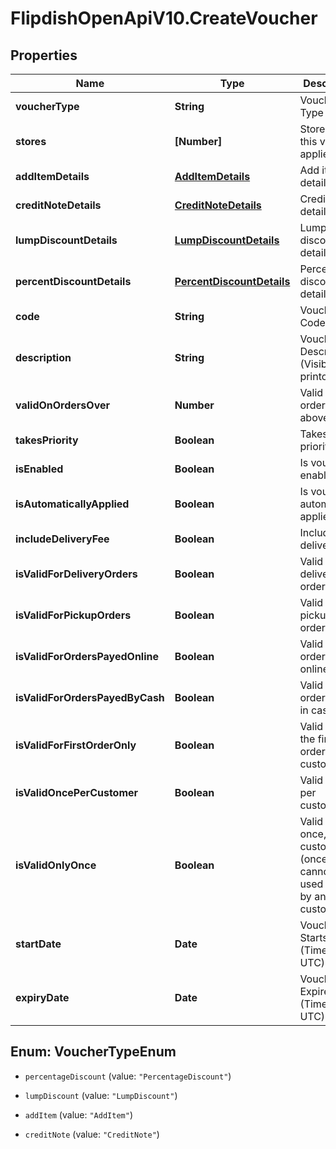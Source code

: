 # FlipdishOpenApiV10.CreateVoucher

## Properties
Name | Type | Description | Notes
------------ | ------------- | ------------- | -------------
**voucherType** | **String** | Voucher Type | [optional] 
**stores** | **[Number]** | Stores that this voucher applies to | [optional] 
**addItemDetails** | [**AddItemDetails**](AddItemDetails.md) | Add item details | [optional] 
**creditNoteDetails** | [**CreditNoteDetails**](CreditNoteDetails.md) | Credit note details | [optional] 
**lumpDiscountDetails** | [**LumpDiscountDetails**](LumpDiscountDetails.md) | Lump discount details | [optional] 
**percentDiscountDetails** | [**PercentDiscountDetails**](PercentDiscountDetails.md) | Percent discount details | [optional] 
**code** | **String** | Voucher Code | [optional] 
**description** | **String** | Voucher Description (Visible on printout) | [optional] 
**validOnOrdersOver** | **Number** | Valid on orders on or above | [optional] 
**takesPriority** | **Boolean** | Takes priority | [optional] 
**isEnabled** | **Boolean** | Is voucher enabled | [optional] 
**isAutomaticallyApplied** | **Boolean** | Is voucher automatically applied | [optional] 
**includeDeliveryFee** | **Boolean** | Include delivery fees | [optional] 
**isValidForDeliveryOrders** | **Boolean** | Valid for delivery orders | [optional] 
**isValidForPickupOrders** | **Boolean** | Valid for pickup orders | [optional] 
**isValidForOrdersPayedOnline** | **Boolean** | Valid for orders payed online | [optional] 
**isValidForOrdersPayedByCash** | **Boolean** | Valid for orders payed in cash | [optional] 
**isValidForFirstOrderOnly** | **Boolean** | Valid only on the first order by the customer | [optional] 
**isValidOncePerCustomer** | **Boolean** | Valid once per customer | [optional] 
**isValidOnlyOnce** | **Boolean** | Valid only once, by any customer (once used cannot be used again by any other customer) | [optional] 
**startDate** | **Date** | Voucher Starts On (Time in UTC) | [optional] 
**expiryDate** | **Date** | Voucher Expires On (Time in UTC) | [optional] 


<a name="VoucherTypeEnum"></a>
## Enum: VoucherTypeEnum


* `percentageDiscount` (value: `"PercentageDiscount"`)

* `lumpDiscount` (value: `"LumpDiscount"`)

* `addItem` (value: `"AddItem"`)

* `creditNote` (value: `"CreditNote"`)




